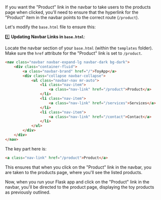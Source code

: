 If you want the "Product" link in the navbar to take users to the products page when clicked, you'll need to ensure that the hyperlink for the "Product" item in the navbar points to the correct route (`/product`).

Let's modify the `base.html` file to ensure this:

1️⃣ **Updating Navbar Links in `base.html`**:

Locate the navbar section of your `base.html` (within the `templates` folder). Make sure the `href` attribute for the "Product" link is set to `/product`.

```html
<nav class="navbar navbar-expand-lg navbar-dark bg-dark">
    <div class="container-fluid">
        <a class="navbar-brand" href="/">ToyApp</a>
        <div class="collapse navbar-collapse">
            <ul class="navbar-nav mr-auto">
                <li class="nav-item">
                    <a class="nav-link" href="/product">Product</a>
                </li>
                <li class="nav-item">
                    <a class="nav-link" href="/services">Services</a>
                </li>
                <li class="nav-item">
                    <a class="nav-link" href="/contact">Contact</a>
                </li>
            </ul>
        </div>
    </div>
</nav>
```

The key part here is:
```html
<a class="nav-link" href="/product">Product</a>
```
This ensures that when you click on the "Product" link in the navbar, you are taken to the products page, where you'll see the listed products.

Now, when you run your Flask app and click on the "Product" link in the navbar, you'll be directed to the product page, displaying the toy products as previously outlined.